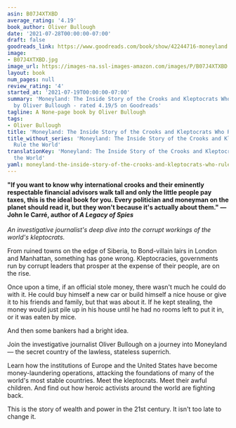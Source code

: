 ```yaml
---
asin: B07J4XTXBD
average_rating: '4.19'
book_author: Oliver Bullough
date: '2021-07-28T00:00:00-07:00'
draft: false
goodreads_link: https://www.goodreads.com/book/show/42244716-moneyland
image:
- B07J4XTXBD.jpg
image_url: https://images-na.ssl-images-amazon.com/images/P/B07J4XTXBD.01._SCLZZZZZZZ.jpg
layout: book
num_pages: null
review_rating: '4'
started_at: '2021-07-19T00:00:00-07:00'
summary: 'Moneyland: The Inside Story of the Crooks and Kleptocrats Who Rule the World
  by Oliver Bullough - rated 4.19/5 on Goodreads'
tagline: A None-page book by Oliver Bullough
tags:
- Oliver Bullough
title: 'Moneyland: The Inside Story of the Crooks and Kleptocrats Who Rule the World'
title_without_series: 'Moneyland: The Inside Story of the Crooks and Kleptocrats Who
  Rule the World'
translationKey: 'Moneyland: The Inside Story of the Crooks and Kleptocrats Who Rule
  the World'
yaml: moneyland-the-inside-story-of-the-crooks-and-kleptocrats-who-rule-the-world
---
```


<p>
  <b>"If you want to know why international crooks and their eminently respectable financial advisors walk tall and only the little people pay taxes, this is the ideal book for you. Every politician and moneyman on the planet should read it, but they won't because it's actually about them." —John le Carré, author of <i>A Legacy of Spies</i></b>
  <br />
  <b>
    <i></i>
  </b>
  <br />
  <b>
    <i></i>
  </b>
  <i>An investigative journalist's deep dive into the corrupt workings of the world's kleptocrats.</i>
</p><p>From ruined towns on the edge of Siberia, to Bond-villain lairs in London and Manhattan, something has gone wrong. Kleptocracies, governments run by corrupt leaders that prosper at the expense of their people, are on the rise.</p><p> Once upon a time, if an official stole money, there wasn't much he could do with it. He could buy himself a new car or build himself a nice house or give it to his friends and family, but that was about it. If he kept stealing, the money would just pile up in his house until he had no rooms left to put it in, or it was eaten by mice.</p><p> And then some bankers had a bright idea.</p><p> Join the investigative journalist Oliver Bullough on a journey into Moneyland — the secret country of the lawless, stateless superrich.</p><p> Learn how the institutions of Europe and the United States have become money-laundering operations, attacking the foundations of many of the world's most stable countries. Meet the kleptocrats. Meet their awful children. And find out how heroic activists around the world are fighting back.</p><p> This is the story of wealth and power in the 21st century. It isn't too late to change it.</p>